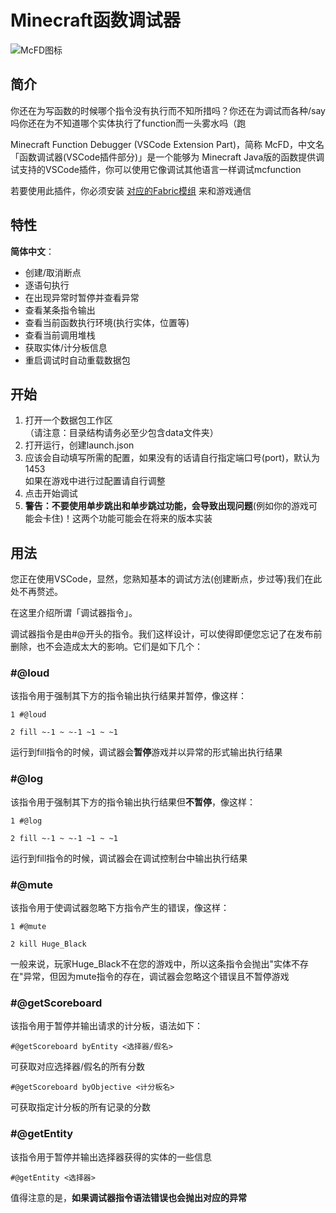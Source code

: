 # Minecraft函数调试器

![McFD图标](https://i.loli.net/2021/02/16/r72daAqgbLXKOVU.png)

## 简介

你还在为写函数的时候哪个指令没有执行而不知所措吗？你还在为调试而各种/say吗你还在为不知道哪个实体执行了function而一头雾水吗（跑

Minecraft Function Debugger (VSCode Extension Part)，简称 McFD，中文名「函数调试器(VSCode插件部分)」是一个能够为 Minecraft Java版的函数提供调试支持的VSCode插件，你可以使用它像调试其他语言一样调试mcfunction

若要使用此插件，你必须安装 [对应的Fabric模组](https://github.com/hugeBlack/McfDebugger_Mod) 来和游戏通信

## 特性

**简体中文**：

* 创建/取消断点
* 逐语句执行
* 在出现异常时暂停并查看异常
* 查看某条指令输出
* 查看当前函数执行环境(执行实体，位置等)
* 查看当前调用堆栈
* 获取实体/计分板信息
* 重启调试时自动重载数据包

## 开始

1. 打开一个数据包工作区  
   （请注意：目录结构请务必至少包含data文件夹）
2. 打开运行，创建launch.json
3. 应该会自动填写所需的配置，如果没有的话请自行指定端口号(port)，默认为1453  
   如果在游戏中进行过配置请自行调整
4. 点击开始调试
5. **警告：不要使用单步跳出和单步跳过功能，会导致出现问题**(例如你的游戏可能会卡住)！这两个功能可能会在将来的版本实装

## 用法

您正在使用VSCode，显然，您熟知基本的调试方法(创建断点，步过等)我们在此处不再赘述。

在这里介绍所谓「调试器指令」。

调试器指令是由#@开头的指令。我们这样设计，可以使得即便您忘记了在发布前删除，也不会造成太大的影响。它们是如下几个：

### #@loud
  
  该指令用于强制其下方的指令输出执行结果并暂停，像这样：

  `1 #@loud`

  `2 fill ~-1 ~ ~-1 ~1 ~ ~1`

  运行到fill指令的时候，调试器会**暂停**游戏并以异常的形式输出执行结果

### #@log

  该指令用于强制其下方的指令输出执行结果但**不暂停**，像这样：

  `1 #@log`

  `2 fill ~-1 ~ ~-1 ~1 ~ ~1`

  运行到fill指令的时候，调试器会在调试控制台中输出执行结果

### #@mute

  该指令用于使调试器忽略下方指令产生的错误，像这样：

  `1 #@mute`

  `2 kill Huge_Black`

  一般来说，玩家Huge_Black不在您的游戏中，所以这条指令会抛出"实体不存在"异常，但因为mute指令的存在，调试器会忽略这个错误且不暂停游戏

### #@getScoreboard

  该指令用于暂停并输出请求的计分板，语法如下：

  `#@getScoreboard byEntity <选择器/假名>`

  可获取对应选择器/假名的所有分数

  `#@getScoreboard byObjective <计分板名>`

  可获取指定计分板的所有记录的分数

### #@getEntity

  该指令用于暂停并输出选择器获得的实体的一些信息

  `#@getEntity <选择器>`

值得注意的是，**如果调试器指令语法错误也会抛出对应的异常** 
